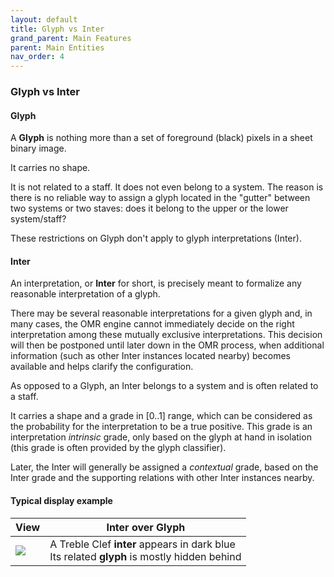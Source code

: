```yaml
---
layout: default
title: Glyph vs Inter
grand_parent: Main Features
parent: Main Entities
nav_order: 4
---
```

### Glyph vs Inter

#### Glyph

A **Glyph** is nothing more than a set of foreground (black) pixels
in a sheet binary image.

It carries no shape.

It is not related to a staff.
It does not even belong to a system.
The reason is there is no reliable way to assign a glyph located in the "gutter" between two systems
or two staves: does it belong to the upper or the lower system/staff?

These restrictions on Glyph don't apply to glyph interpretations (Inter).

#### Inter

An interpretation, or **Inter** for short, is precisely meant to formalize any reasonable
interpretation of a glyph.

There may be several reasonable interpretations for a given glyph and, in many cases,
the OMR engine cannot immediately decide on the right interpretation among these mutually
exclusive interpretations.
This decision will then be postponed until later down in the OMR process,
when additional information (such as other Inter instances located nearby) becomes available
and helps clarify the configuration.

As opposed to a Glyph, an Inter belongs to a system and is often related to a staff.

It carries a shape and a grade in [0..1] range, which can be considered as the probability for the
interpretation to be a true positive.
This grade is an interpretation _intrinsic_ grade, only based on the glyph at hand in isolation
(this grade is often provided by the glyph classifier).

Later, the Inter will generally be assigned a _contextual_ grade, based on the Inter grade
and the supporting relations with other Inter instances nearby.

#### Typical display example


|   View  |  Inter over Glyph   |
| --- | --- |
|![](../assets/images/glyph_inter.png) | A Treble Clef **inter** appears in dark blue <br> Its related **glyph** is mostly hidden behind|
